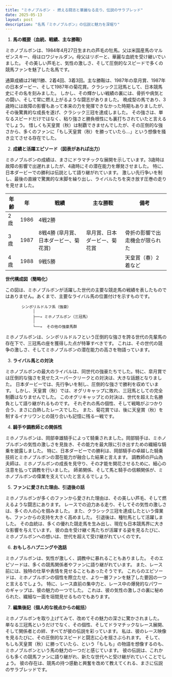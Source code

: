 ```yaml
---
title: "ミホノブルボン - 燃える闘志と華麗なる走り、伝説のサラブレッド"
date: 2025-05-13
layout: post
description: "名馬『ミホノブルボン』の伝説と魅力を深堀り"
---
```


1. **馬の概要（血統、戦績、主な勝鞍）**

ミホノブルボンは、1984年4月27日生まれの芦毛の牡馬。父は米国産馬のマルゼンスキー、母はロワジャルダン。母父はリボーと、華麗な血統を受け継いでいました。  その美しい芦毛と、気性の激しさ、そして圧倒的なスピードで多くの競馬ファンを魅了した名馬です。

通算成績は21戦11勝、2着4回、3着3回。主な勝鞍は、1987年の皐月賞、1987年の日本ダービー、そして1987年の菊花賞。クラシック三冠馬として、日本競馬史にその名を刻みました。  しかし、その輝かしい戦績の裏には、骨折や病気との闘い、そして常に燃え上がるような闘志がありました。  晩成型の馬であり、3歳時には故障の影響もあって本来の力を発揮できなかった時期もありましたが、その後驚異的な成長を遂げ、クラシック三冠を達成しました。  その強さは、単なるスピードだけではなく、粘り強さと勝負根性にも裏打ちされていたと言えるでしょう。  惜しくも天皇賞（秋）は制覇できませんでしたが、その圧倒的な強さから、多くのファンに「もし天皇賞（秋）を勝っていたら…」という想像を掻き立てさせる存在でした。


2. **成績と活躍エピソード（図表があれば出力）**

ミホノブルボンの成績は、まさにドラマチックな展開を示しています。3歳時は故障の影響で出遅れましたが、4歳時にその潜在能力を爆発させました。  特に、日本ダービーでの勝利は伝説として語り継がれています。  激しい先行争いを制し、最後の直線で驚異的な末脚を繰り出し、ライバルたちを突き放す圧巻の走りを見せました。

| 年齢 | 年 | 戦績 | 主な勝鞍 | 備考 |
|---|---|---|---|---|
| 2歳 | 1986 | 4戦2勝 |  |  |
| 3歳 | 1987 | 8戦4勝 (皐月賞、日本ダービー、菊花賞) | 皐月賞、日本ダービー、菊花賞 |  骨折の影響で出走機会が限られた |
| 4歳 | 1988 | 9戦5勝 |  | 天皇賞（春）2着など |


**世代構成図（簡略化）**

この図は、ミホノブルボンが活躍した世代の主要な競走馬の戦績を表したものではありません。あくまで、主要なライバル馬の位置付けを示すものです。

```
       シンボリルドルフ系（強豪）
            │
            ├──→ ミホノブルボン（三冠馬）
            │
            └──→  その他の強豪馬群
```

ミホノブルボンは、シンボリルドルフという圧倒的な強さを誇る世代の先輩馬の存在下で、三冠馬の座を獲得した点が特筆すべきです。  これは、その世代の競争の激しさ、そしてミホノブルボンの潜在能力の高さを物語っています。


3. **ライバル馬との対決**

ミホノブルボンの最大のライバルは、同世代の強豪たちでした。特に、皐月賞では圧倒的な強さを見せたスーパークリークとの対決は、大きな話題となりました。  日本ダービーでは、先行争いを制し、圧倒的な強さで勝利を収めています。  しかし、天皇賞（秋）では、オグリキャップに敗れ、三冠馬としての完全制覇はなりませんでした。  このオグリキャップとの対決は、世代を超えた名勝負として語り継がれるものです。  それぞれの馬の個性、そして戦略がぶつかり合う、まさに白熱したレースでした。  また、菊花賞では、後に天皇賞（秋）を制するイナリワンとの競り合いも記憶に残る一戦です。


4. **騎手や調教師との関係性**

ミホノブルボンは、岡部幸雄騎手によって騎乗されました。岡部騎手は、ミホノブルボンの気性の激しさを見抜き、その能力を最大限に引き出すための繊細な騎乗を披露しました。  特に、日本ダービーでの勝利は、岡部騎手の卓越した騎乗技術とミホノブルボンの潜在能力が融合した結果と言えます。  調教師の戸山為夫師は、ミホノブルボンの成長を見守り、その才能を開花させるために、細心の注意を払って調教を行いました。  師弟関係、そして馬と騎手の信頼関係が、ミホノブルボンの偉業を支えていたと言えるでしょう。


5. **ファンに愛された理由、引退後の話**

ミホノブルボンが多くのファンから愛された理由は、その美しい芦毛、そして燃えるような闘志にあります。  レースでの迫力ある走り、そしてその気性の激しさは、多くの人の心を掴みました。  また、クラシック三冠を達成したという偉業も、ファンからの支持を大きく高めました。  引退後は、種牡馬として活躍しました。  その血統は、多くの優れた競走馬を生み出し、現在も日本競馬界に大きな影響を与えています。  彼の血を受け継ぐ馬たちが活躍する姿を見るたびに、ミホノブルボンへの想いは、世代を超えて受け継がれていくのです。


6. **おもしろハプニングや逸話**

ミホノブルボンは、気性が激しく、調教中に暴れることもありました。  そのエピソードは、多くの競馬関係者やファンに語り継がれています。  また、レース前には、独特の仕草や表情を見せることもあったそうです。  これらのエピソードは、ミホノブルボンの個性を際立たせ、より一層ファンを魅了した要因の一つと言えるでしょう。  特に、レース直前の集中力と、レース中の爆発的なパワーのギャップは、彼の魅力の一つでした。  これは、彼の気性の激しさの裏に秘められた、繊細な一面を垣間見せるものでもあります。


7. **編集後記（個人的な視点からの総括）**

ミホノブルボンを取り上げてみて、改めてその魅力の深さに驚かされました。  単なる三冠馬というだけでなく、その個性、そしてドラマチックなレース展開、そして関係者との絆、すべてが彼の伝説を彩っています。  私は、彼のレース映像を見るたびに、その圧倒的なスピードと闘志に心を揺さぶられます。  そして、もしも天皇賞（秋）に勝っていたら、という「もしも」の物語を想像するのも、ミホノブルボンという馬の魅力の一つだと感じています。  彼の伝説は、これからも多くの競馬ファンに語り継がれ、新たな世代へと受け継がれていくことでしょう。  彼の存在は、競馬の持つ感動と興奮を改めて教えてくれる、まさに伝説のサラブレッドです。
